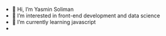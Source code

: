 - 👋 Hi, I’m Yasmin Soliman
- 👀 I’m interested in front-end development and data science
- 🌱 I’m currently learning javascript
-
<!---
Yasmin58-byte/Yasmin58-byte is a ✨ special ✨ repository because its `README.md` (this file) appears on your GitHub profile.
You can click the Preview link to take a look at your changes.
--->
